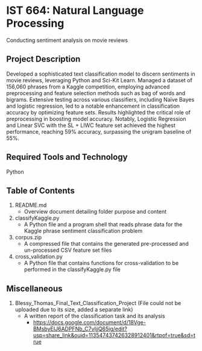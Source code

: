 # IST 664: Natural Language Processing
Conducting sentiment analysis on movie reviews

## Project Description
Developed a sophisticated text classification model to discern sentiments in movie reviews, leveraging Python and Sci-Kit Learn. Managed a dataset of 156,060 phrases from a Kaggle competition, employing advanced preprocessing and feature selection methods such as bag of words and bigrams. Extensive testing across various classifiers, including Naïve Bayes and logistic regression, led to a notable enhancement in classification accuracy by optimizing feature sets. Results highlighted the critical role of preprocessing in boosting model accuracy. Notably, Logistic Regression and Linear SVC with the SL + LIWC feature set achieved the highest performance, reaching 59% accuracy, surpassing the unigram baseline of 55%. 

## Required Tools and Technology
Python

## Table of Contents
1. README.md
   - Overview document detailing folder purpose and content
3. classifyKaggle.py
   - A Python file and a program shell that reads phrase data for the Kaggle phrase sentiment classification problem
5. corpus.zip
   - A compressed file that contains the generated pre-processed and un-processed CSV feature set files
7. cross_validation.py
   -  A Python file that contains functions for cross-validation to be performed in the classifyKaggle.py file

## Miscellaneous
1. Blessy_Thomas_Final_Text_Classification_Project (File could not be uploaded due to its size, added a separate link)
   - A written report of the classification task and its analysis
     - https://docs.google.com/document/d/18Vge-BMsbyEIJ6ADPFNb_C7vljjQ65ig/edit?usp=share_link&ouid=113547437426328912401&rtpof=true&sd=true
